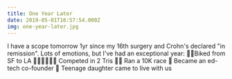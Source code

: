 ```yaml
---
title: One Year Later
date: 2019-05-01T16:57:54.000Z
img: one-year-later.jpg
---
```

I have a scope tomorrow 1yr since my 16th surgery and Crohn's declared "in remission". Lots of emotions, but I've had an exceptional year:
🚴‍♂️Biked from SF to LA
🚴‍♂️🏃‍♂️🏊‍♂️ Competed in 2 Tris
🏃‍♂️ Ran a 10K race
🧮 Became an ed-tech co-founder 
👧 Teenage daughter came to live with us